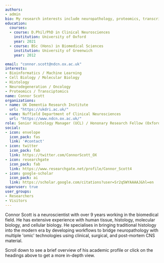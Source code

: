 ```yaml
---
authors:
- admin
bio: My research interests include neuropathology, proteomics, transcriptomics and biomarker discovery. 
education:
  courses:
  - course: D.Phil/PhD in Clinical Neurosciences
    institution: University of Oxford
    year: 2021
  - course: BSc (Hons) in Biomedical Sciences
    institution: University of Greenwich
    year: 2012

email: "connor.scott@ndcn.ox.ac.uk"
interests:
- Bioinformatics / Machine Learning
- Cell Biology / Molecular Biology
- Histology
- Neurodegeneration / Oncology
- Proteomics / Transciptomics 
name: Connor Scott
organizations:
- name: UK Dementia Research Institute
  url: "https://ukdri.ac.uk/"
- name: Nuffield Department of Clinical Neurosciences
  url: "https://www.ndcn.ox.ac.uk/" 
role: Senior Histology Manager (UCL) / Hononary Research Fellow (Oxford)
social:
- icon: envelope
  icon_pack: fas
  link: '#contact'
- icon: twitter
  icon_pack: fab
  link: https://twitter.com/ConnorScott_OX
- icon: researchgate
  icon_pack: fab
  link: https://www.researchgate.net/profile/Connor_Scott4
- icon: google-scholar
  icon_pack: ai
  link: https://scholar.google.com/citations?user=Sr2q5WYAAAAJ&hl=en
superuser: true
user_groups:
- Researchers
- Visitors
--- 
```


Connor Scott is a neuroscientist with over 9 years working in the biomedical field. He has extensive experience with human tissue, histology, molecular biology, and cellular biology. He specialises in bringing traditional histology into the modern era by developing workflows to bridge neuropathology with multiple 'omic' technologies using clinical, surgical, and post-mortem CNS material.

Scroll down to see a brief overview of his academic profile or click on the headings above to get a more in-depth view.
